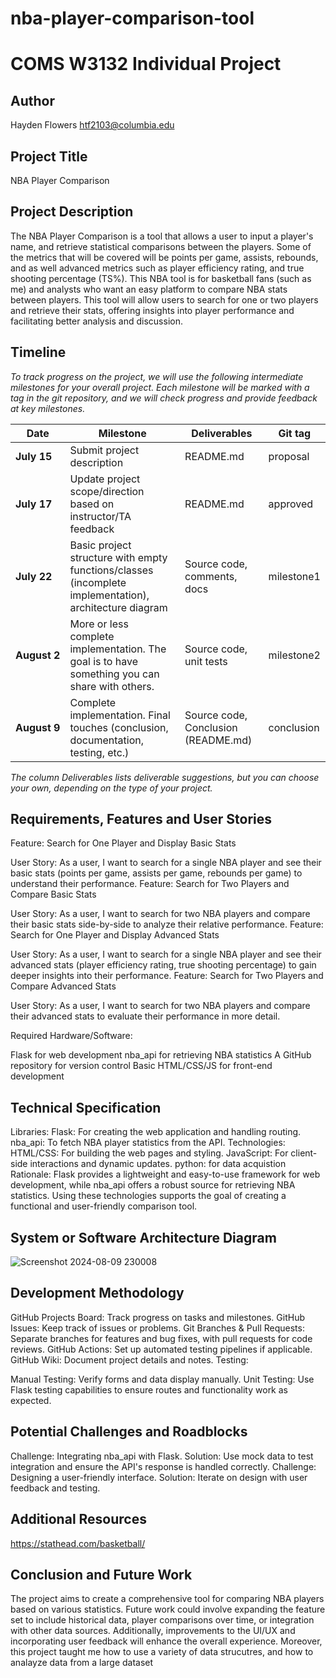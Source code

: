 # nba-player-comparison-tool
# COMS W3132 Individual Project

## Author
Hayden Flowers htf2103@columbia.edu

## Project Title
NBA Player Comparison

## Project Description
The NBA Player Comparison is a tool that allows a user to input a player's name, and retrieve statistical comparisons between the players. Some of the metrics that will be covered will be points per game, assists, rebounds, and as well advanced metrics such as player efficiency rating, and true shooting percentage (TS%). This NBA tool is for basketball fans (such as me) and analysts who want an easy platform to compare NBA stats between players. This tool will allow users to search for one or two players and retrieve their stats, offering insights into player performance and facilitating better analysis and discussion.
## Timeline

*To track progress on the project, we will use the following intermediate milestones for your overall project. Each milestone will be marked with a tag in the git repository, and we will check progress and provide feedback at key milestones.*

| Date               | Milestone                                                                                              | Deliverables                        | Git tag    |
|--------------------|--------------------------------------------------------------------------------------------------------|-------------------------------------|------------|
| **July&nbsp;15**   | Submit project description                                                                             | README.md                           | proposal   |
| **July&nbsp;17**   | Update project scope/direction based on instructor/TA feedback                                         | README.md                           | approved   |
| **July&nbsp;22**   | Basic project structure with empty functions/classes (incomplete implementation), architecture diagram | Source code, comments, docs         | milestone1 |
| **August&nbsp;2**  | More or less complete implementation. The goal is to have something you can share with others.         | Source code, unit tests             | milestone2 |
| **August&nbsp;9**  | Complete implementation. Final touches (conclusion, documentation, testing, etc.)                      | Source code, Conclusion (README.md) | conclusion |

*The column Deliverables lists deliverable suggestions, but you can choose your own, depending on the type of your project.*

## Requirements, Features and User Stories
Feature: Search for One Player and Display Basic Stats

User Story: As a user, I want to search for a single NBA player and see their basic stats (points per game, assists per game, rebounds per game) to understand their performance.
Feature: Search for Two Players and Compare Basic Stats

User Story: As a user, I want to search for two NBA players and compare their basic stats side-by-side to analyze their relative performance.
Feature: Search for One Player and Display Advanced Stats

User Story: As a user, I want to search for a single NBA player and see their advanced stats (player efficiency rating, true shooting percentage) to gain deeper insights into their performance.
Feature: Search for Two Players and Compare Advanced Stats

User Story: As a user, I want to search for two NBA players and compare their advanced stats to evaluate their performance in more detail.

Required Hardware/Software:

Flask for web development
nba_api for retrieving NBA statistics
A GitHub repository for version control
Basic HTML/CSS/JS for front-end development

## Technical Specification
Libraries:
  Flask: For creating the web application and handling routing.
  nba_api: To fetch NBA player statistics from the API.
Technologies:
  HTML/CSS: For building the web pages and styling.
  JavaScript: For client-side interactions and dynamic updates.
  python: for data acquistion
Rationale:
  Flask provides a lightweight and easy-to-use framework for web development, while nba_api offers a robust source for retrieving NBA statistics. Using these technologies supports the goal of creating a functional and user-friendly comparison tool.

## System or Software Architecture Diagram
![Screenshot 2024-08-09 230008](https://github.com/user-attachments/assets/f9628d29-d148-43f0-8364-c3143264d434)


## Development Methodology
GitHub Projects Board: Track progress on tasks and milestones.
GitHub Issues: Keep track of issues or problems.
Git Branches & Pull Requests: Separate branches for features and bug fixes, with pull requests for code reviews.
GitHub Actions: Set up automated testing pipelines if applicable.
GitHub Wiki: Document project details and notes.
Testing:

Manual Testing: Verify forms and data display manually.
Unit Testing: Use Flask testing capabilities to ensure routes and functionality work as expected.

## Potential Challenges and Roadblocks
Challenge: Integrating nba_api with Flask.
Solution: Use mock data to test integration and ensure the API's response is handled correctly.
Challenge: Designing a user-friendly interface.
Solution: Iterate on design with user feedback and testing.

## Additional Resources
https://stathead.com/basketball/
## Conclusion and Future Work
The project aims to create a comprehensive tool for comparing NBA players based on various statistics. Future work could involve expanding the feature set to include historical data, player comparisons over time, or integration with other data sources. Additionally, improvements to the UI/UX and incorporating user feedback will enhance the overall experience. Moreover, this project taught me how to use a variety of data strucutres, and how to analayze data from a large dataset 

